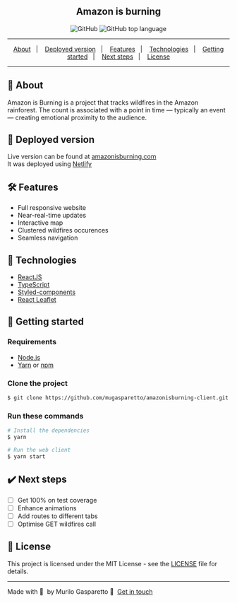 <div align="center">
  <h2>Amazon is burning</h2>
  <img alt="GitHub" src="https://img.shields.io/badge/license-MIT-green"> <img alt="GitHub top language" src="https://img.shields.io/github/languages/top/mugasparetto/amazonisburning-client">
</div>

------------

<p align="center">
  <a href="#pencil-about">About</a>&nbsp;&nbsp;&nbsp;|&nbsp;&nbsp;&nbsp;
  <a href="#link-deployed-version">Deployed version</a>&nbsp;&nbsp;&nbsp;|&nbsp;&nbsp;&nbsp;
  <a href="#hammer_and_wrench-features">Features</a>&nbsp;&nbsp;&nbsp;|&nbsp;&nbsp;&nbsp;
  <a href="#space_invader-technologies">Technologies</a>&nbsp;&nbsp;&nbsp;|&nbsp;&nbsp;&nbsp;
  <a href="#rocket-getting-started">Getting started</a>&nbsp;&nbsp;&nbsp;|&nbsp;&nbsp;&nbsp;
    <a href="#heavy_check_mark-next-steps">Next steps</a>&nbsp;&nbsp;&nbsp;|&nbsp;&nbsp;&nbsp;
  <a href="#page_facing_up-license">License</a>
</p>

------------

## :pencil: About
Amazon is Burning is a project that tracks wildfires in the Amazon rainforest. The count is associated with a point in time — typically an event — creating emotional proximity to the audience.

## :link: Deployed version
Live version can be found at [amazonisburning.com](https://amazonisburning.com/)<br />
It was deployed using [Netlify](https://www.netlify.com/)

## :hammer_and_wrench: Features
* Full responsive website
* Near-real-time updates
* Interactive map
* Clustered wildfires occurences
* Seamless navigation

## :space_invader: Technologies
- [ReactJS](https://reactjs.org/)
- [TypeScript](https://www.typescriptlang.org/)
- [Styled-components](https://styled-components.com/)
- [React Leaflet](https://react-leaflet.js.org/)

## :rocket: Getting started

### Requirements
- [Node.js](https://nodejs.org/en/)
- [Yarn](https://classic.yarnpkg.com/) or [npm](https://www.npmjs.com/)

### Clone the project
```bash
$ git clone https://github.com/mugasparetto/amazonisburning-client.git && cd amazonisburning-client
```

### Run these commands
```bash
# Install the dependencies
$ yarn

# Run the web client
$ yarn start
```

## :heavy_check_mark: Next steps
- [ ] Get 100% on test coverage
- [ ] Enhance animations
- [ ] Add routes to different tabs
- [ ] Optimise GET wildfires call

## :page_facing_up: License
This project is licensed under the MIT License - see the [LICENSE](LICENSE) file for details.

---

Made with 💜 &nbsp;by Murilo Gasparetto 👋 &nbsp;[Get in touch](https://www.linkedin.com/in/mugasparetto/)
